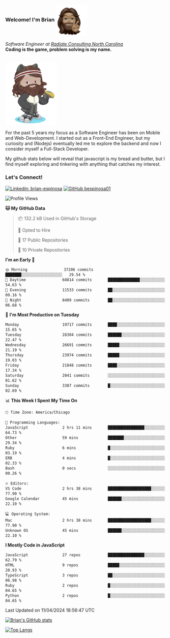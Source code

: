 ###  Welcome! I'm Brian <img align="center" src="https://github.com/bespinosa01/bespinosa01/blob/main/assets/peace-animoji.png" height="100" /></h2>
<p><em>Software Engineer at <a href="https://www.radiateconsulting.coop/north-carolina-tech-coop">Radiate Consulting North Carolina</a>
 <br/>
<!-- </br>Developer Consultant at <a href="https://codethedream.org/">Code The Dream</a> -->
</em> <b>Coding is the game, problem solving is my name.</b></p>

<br/>


 <img align="center" src="https://github.com/bespinosa01/bespinosa01/blob/main/assets/octo-me.png" height="200" /> 
 <p>
 For the past 5 years my focus as a Software Engineer has been on Mobile and Web-Development. I started out as a Front-End Engineer, but my curiosity and (Nodejs) eventually led me to explore the backend and now I consider myself a Full-Stack Developer.
</p>
<p>
 My github stats below will reveal that javascript is my bread and butter, but I find myself exploring and tinkering with anything that catches my interest. 
 </p>
 
 
### Let's Connect!

[![Linkedin: brian-espinosa](https://img.shields.io/badge/-brian--espinosa-blue?style=flat-square&logo=Linkedin&logoColor=white&link=https://www.linkedin.com/in/brian-espinosa/)](https://www.linkedin.com/in/brian-espinosa/)
[![GitHub bespinosa01](https://img.shields.io/github/followers/bespinosa01?label=follow&style=social)](https://github.com/bespinosa01)



<!--START_SECTION:waka-->
![Profile Views](http://img.shields.io/badge/Profile%20Views-0-blue)

**🐱 My GitHub Data** 

> 📦 132.2 kB Used in GitHub's Storage 
 > 
> 💼 Opted to Hire
 > 
> 📜 17 Public Repositories 
 > 
> 🔑 10 Private Repositories 
 > 
**I'm an Early 🐤** 

```text
🌞 Morning                37206 commits       ███████░░░░░░░░░░░░░░░░░░   29.54 % 
🌆 Daytime                68814 commits       ██████████████░░░░░░░░░░░   54.63 % 
🌃 Evening                11533 commits       ██░░░░░░░░░░░░░░░░░░░░░░░   09.16 % 
🌙 Night                  8409 commits        ██░░░░░░░░░░░░░░░░░░░░░░░   06.68 % 
```
📅 **I'm Most Productive on Tuesday** 

```text
Monday                   19717 commits       ████░░░░░░░░░░░░░░░░░░░░░   15.65 % 
Tuesday                  28304 commits       ██████░░░░░░░░░░░░░░░░░░░   22.47 % 
Wednesday                26691 commits       █████░░░░░░░░░░░░░░░░░░░░   21.19 % 
Thursday                 23974 commits       █████░░░░░░░░░░░░░░░░░░░░   19.03 % 
Friday                   21848 commits       ████░░░░░░░░░░░░░░░░░░░░░   17.34 % 
Saturday                 2041 commits        ░░░░░░░░░░░░░░░░░░░░░░░░░   01.62 % 
Sunday                   3387 commits        █░░░░░░░░░░░░░░░░░░░░░░░░   02.69 % 
```


📊 **This Week I Spent My Time On** 

```text
🕑︎ Time Zone: America/Chicago

💬 Programming Languages: 
JavaScript               2 hrs 11 mins       ████████████████░░░░░░░░░   64.73 % 
Other                    59 mins             ███████░░░░░░░░░░░░░░░░░░   29.34 % 
Ruby                     6 mins              █░░░░░░░░░░░░░░░░░░░░░░░░   03.19 % 
ERB                      4 mins              █░░░░░░░░░░░░░░░░░░░░░░░░   02.33 % 
Bash                     0 secs              ░░░░░░░░░░░░░░░░░░░░░░░░░   00.26 % 

🔥 Editors: 
VS Code                  2 hrs 38 mins       ███████████████████░░░░░░   77.90 % 
Google Calendar          45 mins             ██████░░░░░░░░░░░░░░░░░░░   22.10 % 

💻 Operating System: 
Mac                      2 hrs 38 mins       ███████████████████░░░░░░   77.90 % 
Unknown OS               45 mins             ██████░░░░░░░░░░░░░░░░░░░   22.10 % 
```

**I Mostly Code in JavaScript** 

```text
JavaScript               27 repos            ████████████████░░░░░░░░░   62.79 % 
HTML                     9 repos             █████░░░░░░░░░░░░░░░░░░░░   20.93 % 
TypeScript               3 repos             ██░░░░░░░░░░░░░░░░░░░░░░░   06.98 % 
Ruby                     2 repos             █░░░░░░░░░░░░░░░░░░░░░░░░   04.65 % 
Python                   2 repos             █░░░░░░░░░░░░░░░░░░░░░░░░   04.65 % 
```




 Last Updated on 11/04/2024 18:56:47 UTC
<!--END_SECTION:waka-->


<!--  Github STATS -->
[![Brian's GitHub stats](https://github-readme-stats.vercel.app/api?username=bespinosa01&hide=stars,contribs&count_private=true&show_icons=true)](https://github.com/anuraghazra/github-readme-stats)

[![Top Langs](https://github-readme-stats.vercel.app/api/top-langs/?username=bespinosa01&layout=compact)](https://github.com/anuraghazra/github-readme-stats)



<!--
**bespinosa01/bespinosa01** is a ✨ _special_ ✨ repository because its `README.md` (this file) appears on your GitHub profile.

Here are some ideas to get you started:

- 🔭 I’m currently working on ...
- 🌱 I’m currently learning ...
- 👯 I’m looking to collaborate on ...
- 🤔 I’m looking for help with ...
- 💬 Ask me about ...
- 📫 How to reach me: ...
- 😄 Pronouns: ...
- ⚡ Fun fact: ...
-->
